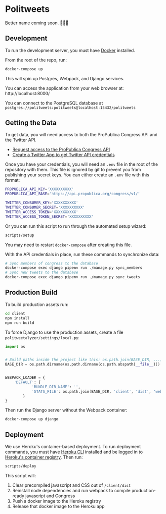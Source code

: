 Politweets
==========

Better name coming soon. 🤷🏻‍♀️

Development
-----------

To run the development server, you must have [Docker](https://store.docker.com/search?type=edition&offering=community) installed.

From the root of the repo, run:

```bash
docker-compose up
```

This will spin up Postgres, Webpack, and Django services.

You can access the application from your web browser at: http://localhost:8000/

You can connect to the PostgreSQL database at `postgres://politweets:politweets@localhost:15432/politweets`

Getting the Data
----------------

To get data, you will need access to both the ProPublica Congress API and the Twitter API.

* [Request access to the ProPublica Congress API](https://projects.propublica.org/api-docs/congress-api/)
* [Create a Twitter App to get Twitter API credentials](https://developer.twitter.com/en/apps)

Once you have your credentials, you will need an `.env` file in the root of the repository with them. This file is ignored by git to prevent you from publishing your secret keys. You can either create an `.env` file with this format:

```sh
PROPUBLICA_API_KEY='XXXXXXXXXX'
PROPUBLICA_API_BASE='https://api.propublica.org/congress/v1/'

TWITTER_CONSUMER_KEY='XXXXXXXXXX'
TWITTER_CONSUMER_SECRET='XXXXXXXXXX'
TWITTER_ACCESS_TOKEN='XXXXXXXXXX'
TWITTER_ACCESS_TOKEN_SECRET='XXXXXXXXXX'
```

Or you can run this script to run through the automated setup wizard:

```sh
scripts/setup
```

You may need to restart `docker-compose` after creating this file.

With the API credentials in place, run these commands to synchronize data:

```sh
# Sync members of congress to the database
docker-compose exec django pipenv run ./manage.py sync_members
# Sync new tweets to the database
docker-compose exec django pipenv run ./manage.py sync_tweets
```

Production Build
----------------

To build production assets run:

```sh
cd client
npm install
npm run build
```

To force Django to use the production assets, create a file `politweetalyzer/settings/local.py`:

```python
import os


# Build paths inside the project like this: os.path.join(BASE_DIR, ...)
BASE_DIR = os.path.dirname(os.path.dirname(os.path.abspath(__file__)))


WEBPACK_LOADER = {
    'DEFAULT': {
            'BUNDLE_DIR_NAME': '',
            'STATS_FILE': os.path.join(BASE_DIR, 'client', 'dist', 'webpack-stats.build.json'),
        }
}
```

Then run the Django server without the Webpack container:

```sh
docker-compose up django
```

Deployment
----------

We use Heroku's container-based deployment. To run deployment commands, you
must have [Heroku CLI](https://devcenter.heroku.com/articles/heroku-cli)
installed and be logged in to [Heroku's container registry](https://devcenter.heroku.com/articles/container-registry-and-runtime#logging-in-to-the-registry). Then run:

```sh
scripts/deploy
```

This script will:

1. Clear precompiled javascript and CSS out of `/client/dist`
2. Reinstall node dependencies and run webpack to compile production-ready
   javascript and Congress
3. Push a docker image to the Heroku registry
4. Release that docker image to the Heroku app
